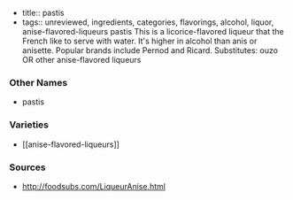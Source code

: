 - title:: pastis
- tags:: unreviewed, ingredients, categories, flavorings, alcohol, liquor, anise-flavored-liqueurs
pastis This is a licorice-flavored liqueur that the French like to serve with water. It's higher in alcohol than anis or anisette. Popular brands include Pernod and Ricard. Substitutes: ouzo OR other anise-flavored liqueurs

### Other Names

* pastis

### Varieties

* [[anise-flavored-liqueurs]]

### Sources
* http://foodsubs.com/LiqueurAnise.html
